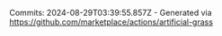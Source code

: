 Commits: 2024-08-29T03:39:55.857Z - Generated via https://github.com/marketplace/actions/artificial-grass
<br>
